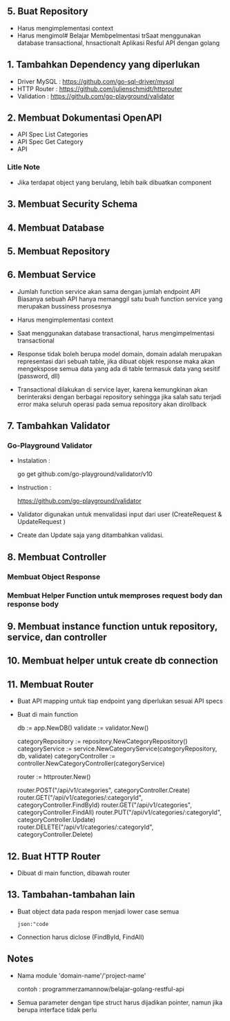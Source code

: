 
## 5. Buat Repository

- Harus mengimplementasi context
- Harus mengimol# Belajar Membpelmentasi trSaat menggunakan database transactional, hnsactionalt Aplikasi Resful API dengan golang

## 1. Tambahkan Dependency yang diperlukan

- Driver MySQL : https://github.com/go-sql-driver/mysql 
- HTTP Router : https://github.com/julienschmidt/httprouter 
- Validation : https://github.com/go-playground/validator

## 2. Membuat Dokumentasi OpenAPI 

- API Spec List Categories
- API Spec Get Category
- API 

### Litle Note

- Jika terdapat object yang berulang, lebih baik dibuatkan component

## 3. Membuat Security Schema

## 4. Membuat Database

## 5. Membuat Repository

## 6. Membuat Service

- Jumlah function service akan sama dengan jumlah endpoint API
Biasanya sebuah API hanya memanggil satu buah function service yang merupakan bussiness prosesnya

- Harus mengimplementasi context

- Saat menggunakan database transactional, harus mengimpelmentasi transactional

- Response tidak boleh berupa model domain, domain adalah merupakan representasi dari sebuah table, jika dibuat objek response maka akan mengekspose semua data yang ada di table termasuk data yang sesitif (password, dll)

- Transactional dilakukan di service layer, karena kemungkinan akan berinteraksi dengan berbagai repository sehingga jika salah satu terjadi error maka seluruh operasi pada semua repository akan dirollback

## 7. Tambahkan Validator

### Go-Playground Validator

- Instalation :

	go get github.com/go-playground/validator/v10
	
- Instruction :

	https://github.com/go-playground/validator

- Validator digunakan untuk menvalidasi input dari user (CreateRequest & UpdateRequest )

- Create dan Update saja yang ditambahkan validasi.

## 8. Membuat Controller

### Membuat Object Response

### Membuat Helper Function untuk memproses request body dan response body

## 9. Membuat instance function untuk repository, service, dan controller

## 10. Membuat helper untuk create db connection

## 11. Membuat Router

- Buat API mapping untuk tiap endpoint yang diperlukan sesuai API specs 

- Buat di main function

	db := app.NewDB()
	validate := validator.New()

	categoryRepository := repository.NewCategoryRepository()
	categoryService := service.NewCategoryService(categoryRepository, db, validate)
	categoryController := controller.NewCategoryController(categoryService)

	router := httprouter.New()

	router.POST("/api/v1/categories", categoryController.Create)
	router.GET("/api/v1/categories/:categoryId", categoryController.FindById)
	router.GET("/api/v1/categories", categoryController.FindAll)
	router.PUT("/api/v1/categories/:categoryId", categoryController.Update)
	router.DELETE("/api/v1/categories/:categoryId", categoryController.Delete)

## 12. Buat HTTP Router

- Dibuat di main function, dibawah router

## 13. Tambahan-tambahan lain

- Buat object data pada respon menjadi lower case semua

	`json:"code`

- Connection harus diclose (FindById, FindAll)


## Notes

- Nama module 'domain-name'/'project-name'

	contoh : programmerzamannow/belajar-golang-restful-api
	
- Semua parameter dengan tipe struct harus dijadikan pointer, namun jika berupa interface tidak perlu
